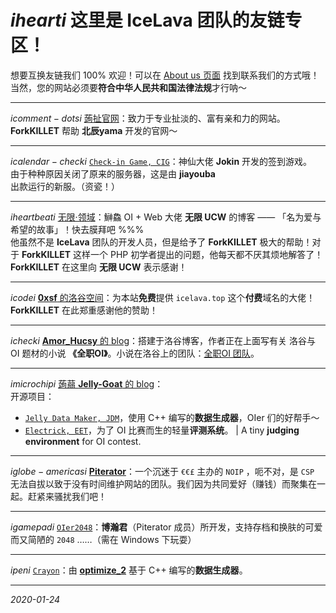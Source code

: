 # $i heart i$ 这里是 IceLava 团队的友链专区！
想要互换友链我们 100% 欢迎！可以在 [About us 页面](http://icelava.top/about_us) 找到联系我们的方式哦！  
当然，您的网站必须要**符合中华人民共和国法律法规**才行呐～

---

$i comment-dots i$ [蒟扯官网](http://jc-juche.github.io/website/)：致力于专业扯淡的、富有亲和力的网站。  
**ForkKILLET** 帮助 **北辰yama** 开发的官网～
  
---
  
$i calendar-check i$ [`Check-in Game, CIG`](https://check-in.tk/home)：神仙大佬 **Jokin** 开发的签到游戏。  
由于种种原因关闭了原来的服务器，这是由 **jiayouba** 出款运行的新服。（资瓷！）  
  
---
  
$i heartbeat i$ [无限·领域](https://ucw.moe)：鰰鱻 OI + Web 大佬 **无限 UCW** 的博客 —— 「名为爱与希望的故事」！快去膜拜吧 %%%  
他虽然不是 **IceLava** 团队的开发人员，但是给予了 **ForkKILLET** 极大的帮助！对于 **ForkKILLET** 这样一个 PHP 初学者提出的问题，他每天都不厌其烦地解答了！**ForkKILLET** 在这里向 **无限 UCW** 表示感谢！
  
---

$i code i$ [**0xsf** 的洛谷空间](https://www.luogu.com.cn/user/99640)：为本站**免费**提供 `icelava.top` 这个**付费**域名的大佬！**ForkKILLET** 在此郑重感谢他的赞助！
  
---
  
$i check i$ [**Amor_Hucsy** 的 blog](https://www.luogu.org/blog/huminghui/)：搭建于洛谷博客，作者正在上面写有关 洛谷与 OI 题材的小说 **《全职OI》**。小说在洛谷上的团队：[全职OI 团队](https://www.luogu.org/team/show?teamid=20463)。  

---

$i microchip i$ [蒟蒻 **Jelly-Goat** 的 blog](https://jelly-goat.gitee.io)：  
开源项目：
- [`Jelly Data Maker, JDM`](https://gitee.com/lcez-oi/Jelly-data-maker)，使用 C++ 编写的**数据生成器**，OIer 们的好帮手～
- [`Electrick, EET`](https://gitee.com/lcez-oi/EET-dev)，为了 OI 比赛而生的轻量**评测系统**。 | A tiny **judging environment** for OI contest.
  
---

$i globe-americas i$ [**Piterator**](https://www.piterator.com/)：一个沉迷于 `€€£` 主办的 `NOIP` ，呃不对，是 `CSP` 无法自拔以致于没有时间维护网站的团队。我们因为共同爱好（赚钱）而聚集在一起。赶紧来骚扰我们吧！
  
---
  
$i gamepad i$ [`OIer2048`](https://65864.blog.luogu.org/Oier2048)：**博瀚君**（Piterator 成员）所开发，支持存档和换肤的可爱而又简陋的 `2048` ……（需在 Windows 下玩耍）  
  
---

$i pen i$ [`Crayon`](https://github.com/optimize-2/crayon)：由 [**optimize_2**](https://www.luogu.com.cn/user/224978) 基于 C++ 编写的**数据生成器**。

---

_2020-01-24_